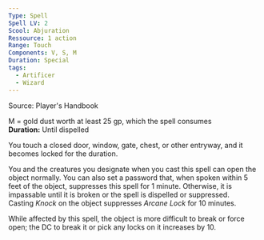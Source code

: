 ```yaml
---
Type: Spell
Spell LV: 2
Scool: Abjuration
Ressource: 1 action
Range: Touch
Components: V, S, M
Duration: Special
tags:
  - Artificer
  - Wizard
---
```

Source: Player's Handbook

M = gold dust worth at least 25 gp, which the spell consumes
**Duration:** Until dispelled

You touch a closed door, window, gate, chest, or other entryway, and it becomes locked for the duration.

You and the creatures you designate when you cast this spell can open the object normally. You can also set a password that, when spoken within 5 feet of the object, suppresses this spell for 1 minute. Otherwise, it is impassable until it is broken or the spell is dispelled or suppressed. Casting _Knock_ on the object suppresses _Arcane Lock_ for 10 minutes.

While affected by this spell, the object is more difficult to break or force open; the DC to break it or pick any locks on it increases by 10.